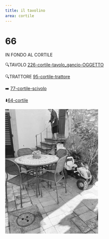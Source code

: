 ```yaml
---
title: il tavolino
area: cortile
---
```

# 66
IN FONDO AL CORTILE

🔍TAVOLO [226-cortile-tavolo_gancio-OGGETTO](226-cortile-tavolo_gancio-OGGETTO.md)

🔍TRATTORE [95-cortile-trattore](95-cortile-trattore.md)

➡️ [77-cortile-scivolo](77-cortile-scivolo.md)

⬇️[64-cortile](64-cortile.md) 

![foto_40](_assets/preview/foto_40.jpg)
